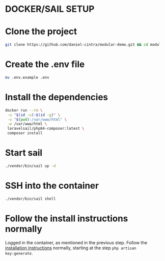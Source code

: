 # DOCKER/SAIL SETUP

# Clone the project

```bash
git clone https://github.com/daniel-cintra/modular-demo.git && cd modular-demo
```

# Create the .env file

```bash
mv .env.example .env
```

# Install the dependencies

```bash
docker run --rm \
 -u "$(id -u):$(id -g)" \
 -v "$(pwd):/var/www/html" \
 -w /var/www/html \
 laravelsail/php84-composer:latest \
 composer install
```

# Start sail

```bash
./vendor/bin/sail up -d
```

# SSH into the container

```bash
./vendor/bin/sail shell
```

# Follow the install instructions normally

Logged in the container, as mentioned in the previous step. Follow the [installation instructions](/README.md) normally, starting at the step `php artisan key:generate`.
